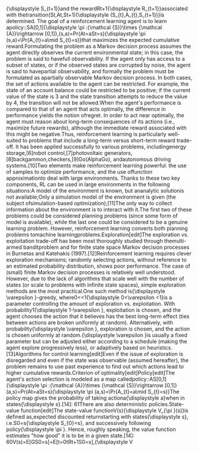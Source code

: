 {\displaystyle S_{t+1}}and the rewardRt+1{\displaystyle R_{t+1}}associated with thetransition(St,At,St+1){\displaystyle (S_{t},A_{t},S_{t+1})}is determined. The goal of a reinforcement learning agent is to learn apolicy::SA[0,1]{\displaystyle \pi :{\mathcal {S}}\times {\mathcal {A}}\rightarrow [0,1]},(s,a)=Pr(At=aSt=s){\displaystyle \pi (s,a)=\Pr(A_{t}=a\mid S_{t}=s)}that maximizes the expected cumulative reward.Formulating the problem as a Markov decision process assumes the agent directly observes the current environmental state; in this case, the problem is said to havefull observability. If the agent only has access to a subset of states, or if the observed states are corrupted by noise, the agent is said to havepartial observability, and formally the problem must be formulated as apartially observable Markov decision process. In both cases, the set of actions available to the agent can be restricted. For example, the state of an account balance could be restricted to be positive; if the current value of the state is 3 and the state transition attempts to reduce the value by 4, the transition will not be allowed.When the agent's performance is compared to that of an agent that acts optimally, the difference in performance yields the notion ofregret. In order to act near optimally, the agent must reason about long-term consequences of its actions (i.e., maximize future rewards), although the immediate reward associated with this might be negative.Thus, reinforcement learning is particularly well-suited to problems that include a long-term versus short-term reward trade-off. It has been applied successfully to various problems, includingenergy storage,[6]robot control,[7]photovoltaic generators,[8]backgammon,checkers,[9]Go(AlphaGo), andautonomous driving systems.[10]Two elements make reinforcement learning powerful: the use of samples to optimize performance, and the use offunction approximationto deal with large environments. Thanks to these two key components, RL can be used in large environments in the following situations:A model of the environment is known, but ananalytic solutionis not available;Only a simulation model of the environment is given (the subject ofsimulation-based optimization);[11]The only way to collect information about the environment is to interact with it.The first two of these problems could be considered planning problems (since some form of model is available), while the last one could be considered to be a genuine learning problem. However, reinforcement learning converts both planning problems tomachine learningproblems.Exploration[edit]The exploration vs. exploitation trade-off has been most thoroughly studied through themulti-armed banditproblem and for finite state space Markov decision processes in Burnetas and Katehakis (1997).[12]Reinforcement learning requires clever exploration mechanisms; randomly selecting actions, without reference to an estimated probability distribution, shows poor performance. The case of (small) finite Markov decision processes is relatively well understood. However, due to the lack of algorithms that scale well with the number of states (or scale to problems with infinite state spaces), simple exploration methods are the most practical.One such method is{\displaystyle \varepsilon }-greedy, where0<<1{\displaystyle 0<\varepsilon <1}is a parameter controlling the amount of exploration vs. exploitation. With probability1{\displaystyle 1-\varepsilon }, exploitation is chosen, and the agent chooses the action that it believes has the best long-term effect (ties between actions are broken uniformly at random). Alternatively, with probability{\displaystyle \varepsilon }, exploration is chosen, and the action is chosen uniformly at random.{\displaystyle \varepsilon }is usually a fixed parameter but can be adjusted either according to a schedule (making the agent explore progressively less), or adaptively based on heuristics.[13]Algorithms for control learning[edit]Even if the issue of exploration is disregarded and even if the state was observable (assumed hereafter), the problem remains to use past experience to find out which actions lead to higher cumulative rewards.Criterion of optimality[edit]Policy[edit]The agent's action selection is modeled as a map calledpolicy::AS[0,1]{\displaystyle \pi :{\mathcal {A}}\times {\mathcal {S}}\rightarrow [0,1]}(a,s)=Pr(At=aSt=s){\displaystyle \pi (a,s)=\Pr(A_{t}=a\mid S_{t}=s)}The policy map gives the probability of taking actiona{\displaystyle a}when in states{\displaystyle s}.[14]: 61There are also deterministic policies.State-value function[edit]The state-value functionV(s){\displaystyle V_{\pi }(s)}is defined as,expected discounted returnstarting with states{\displaystyle s}, i.e.S0=s{\displaystyle S_{0}=s}, and successively following policy{\displaystyle \pi }. Hence, roughly speaking, the value function estimates "how good" it is to be in a given state.[14]: 60V(s)=E[GS0=s]=E[t=0tRt+1S0=s],{\displaystyle V